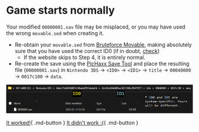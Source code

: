 # Game starts normally

Your modified `00000001.sav` file may be misplaced, or you may have used the wrong `movable.sed` when creating it. 

- Re-obtain your `movable.sed` from [Bruteforce Movable](https://seedminer.hacks.guide), making absolutely sure that you have used the correct ID0 (if in doubt, [check](/troubleshooting/issue/seedminer/multiid0))
	- If the website skips to Step 4, it is entirely normal.
- Re-create the save using the [PicHaxx Save Tool](https://3ds.nhnarwhal.com/3dstools/pichaxx.php) and place the resulting file (`00000001.sav`) in `Nintendo 3DS` -> `<ID0>` -> `<ID1>` -> `title` -> `00040000` -> `0017c100` -> `data`.

![PicHaxx save location](/images/pichaxx-save-location.png)

[It worked!](/troubleshoot/issue/success){ .md-button }
[It didn't work :(](/troubleshoot/issue/failure){ .md-button }